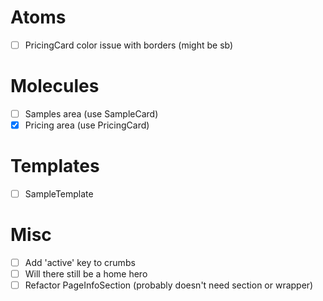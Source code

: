 # Atoms
- [ ] PricingCard color issue with borders (might be sb)

# Molecules
- [ ] Samples area (use SampleCard)
- [x] Pricing area (use PricingCard)

# Templates
- [ ] SampleTemplate

# Misc
- [ ] Add 'active' key to crumbs
- [ ] Will there still be a home hero
- [ ] Refactor PageInfoSection (probably doesn't need section or wrapper)
